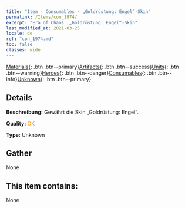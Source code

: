 ```yaml
---
title: "Item - Consumables - „Goldrüstung: Engel“-Skin"
permalink: /Items/con_1974/
excerpt: "Era of Chaos  „Goldrüstung: Engel“-Skin"
last_modified_at: 2021-03-25
locale: de
ref: "con_1974.md"
toc: false
classes: wide
---
```

 [Materials](/de/Items/){: .btn .btn--primary}[Artifacts](/de/Items/Artifacts/){: .btn .btn--success}[Units](/de/Items/Units/){: .btn .btn--warning}[Heroes](/de/Items/Heroes/){: .btn .btn--danger}[Consumables](/de/Items/Consumables/){: .btn .btn--info}[Unknown](/de/Items/Unknown/){: .btn .btn--primary}

## Details
 **Beschreibung:** Gewährt die Skin „Goldrüstung: Engel“.

 **Quality:** <span style="color: #FF8C00">OK</span>

 **Type:** Unknown

## Gather

  None

## This item contains:

  None

